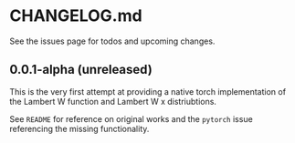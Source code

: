 # CHANGELOG.md

See the issues page for todos and upcoming changes.

## 0.0.1-alpha (unreleased)

This is the very first attempt at providing a native torch implementation of the Lambert W function and Lambert W x distriubtions.

See `README` for reference on original works and the `pytorch` issue referencing the missing functionality.
